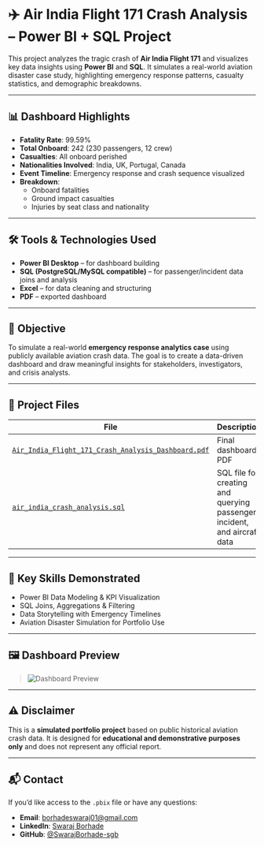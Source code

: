 # ✈️ Air India Flight 171 Crash Analysis – Power BI + SQL Project

This project analyzes the tragic crash of **Air India Flight 171** and visualizes key data insights using **Power BI** and **SQL**. It simulates a real-world aviation disaster case study, highlighting emergency response patterns, casualty statistics, and demographic breakdowns.

---

## 📊 Dashboard Highlights
- **Fatality Rate**: 99.59%
- **Total Onboard**: 242 (230 passengers, 12 crew)
- **Casualties**: All onboard perished
- **Nationalities Involved**: India, UK, Portugal, Canada
- **Event Timeline**: Emergency response and crash sequence visualized
- **Breakdown**:
  - Onboard fatalities
  - Ground impact casualties
  - Injuries by seat class and nationality

---

## 🛠 Tools & Technologies Used
- **Power BI Desktop** – for dashboard building
- **SQL (PostgreSQL/MySQL compatible)** – for passenger/incident data joins and analysis
- **Excel** – for data cleaning and structuring
- **PDF** – exported dashboard

---

## 🎯 Objective
To simulate a real-world **emergency response analytics case** using publicly available aviation crash data. The goal is to create a data-driven dashboard and draw meaningful insights for stakeholders, investigators, and crisis analysts.

---

## 📁 Project Files

| File | Description |
|------|-------------|
| [`Air_India_Flight_171_Crash_Analysis_Dashboard.pdf`](./Air_India_Flight_171_Crash_Analysis_Dashboard.pdf) | Final dashboard PDF |
| [`air_india_crash_analysis.sql`](./air_india_crash_analysis.sql) | SQL file for creating and querying passenger, incident, and aircraft data |


---

## 🧠 Key Skills Demonstrated
- Power BI Data Modeling & KPI Visualization  
- SQL Joins, Aggregations & Filtering  
- Data Storytelling with Emergency Timelines  
- Aviation Disaster Simulation for Portfolio Use  

---

## 🖼 Dashboard Preview

> ![Dashboard Preview](https://github.com/user-attachments/assets/e5420204-eb97-434f-bff0-a37f0ca970b9)

---

## ⚠️ Disclaimer
This is a **simulated portfolio project** based on public historical aviation crash data. It is designed for **educational and demonstrative purposes only** and does not represent any official report.

---

## 📬 Contact
If you’d like access to the `.pbix` file or have any questions:

- **Email**: [borhadeswaraj01@gmail.com](mailto:borhadeswaraj01@gmail.com)
- **LinkedIn**: [Swaraj Borhade](https://linkedin.com/in/yourprofile)
- **GitHub**: [@SwarajBorhade-sgb](https://github.com/SwarajBorhade-sgb)
